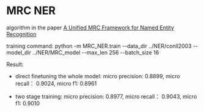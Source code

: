 # MRC NER

algorithm in the paper [A Unified MRC Framework for Named Entity Recognition](https://aclanthology.org/2020.acl-main.519.pdf)


training command: 
    python -m MRC_NER.train --data_dir ../NER/conll2003 --model_dir ../NER/MRC_model --max_len 256 --batch_size 16
    
    
    
Result:

* direct finetuning the whole model: micro precision: 0.8899, micro recall： 0.9024, micro f1: 0.8961

* two stage training: micro precision: 0.8977, micro recall： 0.9043, micro f1: 0.9010